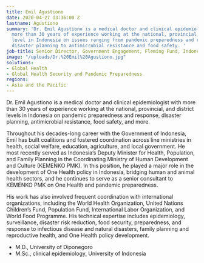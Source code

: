 ```yaml
---
title: Emil Agustiono
date: 2020-04-27 13:36:00 Z
lastname: Agustiono
summary: 'Dr. Emil Agustiono is a medical doctor and clinical epidemiologist with
  more than 30 years of experience working at the national, provincial, and district
  level in Indonesia on issues ranging from pandemic preparedness and response to
  disaster planning to antimicrobial resistance and food safety. '
job-title: Senior Director, Government Engagement, Fleming Fund, Indonesia
image: "/uploads/Dr.%20Emil%20Agustiono.jpg"
solutions:
- Global Health
- Global Health Security and Pandemic Preparedness
regions:
- Asia and the Pacific
---
```


Dr. Emil Agustiono is a medical doctor and clinical epidemiologist with more than 30 years of experience working at the national, provincial, and district levels in Indonesia on pandemic preparedness and response, disaster planning, antimicrobial resistance, food safety, and more.
 
Throughout his decades-long career with the Government of Indonesia, Emil has built coalitions and fostered coordination across line ministries in health, social welfare, education, agriculture, and local government. He most recently served as Indonesia’s Deputy Minister for Health, Population, and Family Planning in the Coordinating Ministry of Human Development and Culture (KEMENKO PMK). In this position, he played a major role in the development of One Health policy in Indonesia, bridging human and animal health sectors, and he continues to serve as a senior consultant to KEMENKO PMK on One Health and pandemic preparedness. 

His work has also involved frequent coordination with international organizations, including the World Health Organization, United Nations Children’s Fund, Population Fund, International Labor Organization, and World Food Programme. His technical expertise includes epidemiology, surveillance, disaster risk reduction, food security, preparedness, and response to infectious disease and natural disasters, family planning and reproductive health, and One Health policy development.

* M.D., University of Diponegoro 
* M.Sc., clinical epidemiology, University of Indonesia